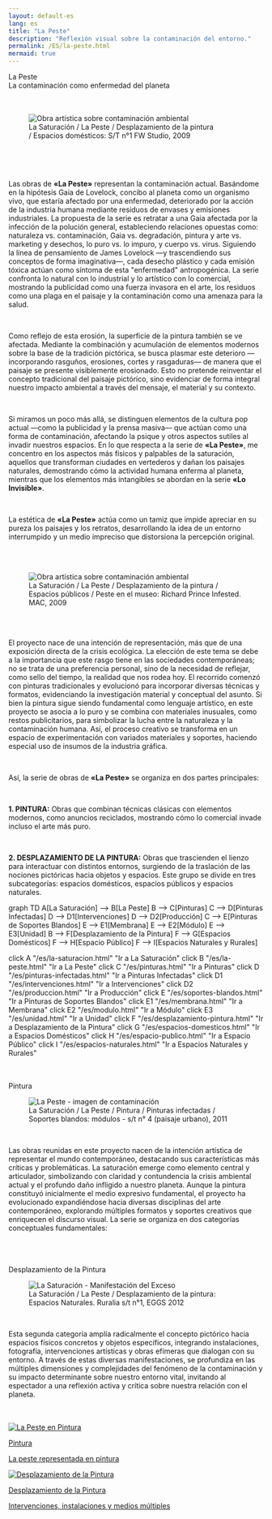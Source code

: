 ```yaml
---
layout: default-es
lang: es
title: "La Peste"
description: "Reflexión visual sobre la contaminación del entorno."
permalink: /ES/la-peste.html
mermaid: true
---
```

<div class="titulo">La Peste</div>

<div class="subtitulo">La contaminación como enfermedad del planeta</div>
<br><br>
<figure class="imagen-con-caption" style="width: 73%;">
  <img src="/assets/img/la-peste-ruido-fweason-024.jpg" alt="Obra artística sobre contaminación ambiental">
  <figcaption>La Saturación / La Peste / Desplazamiento de la pintura / Espacios domésticos: S/T n°1 FW Studio, 2009</figcaption>
</figure>
<br><br> 
<div class="parrafo" style="margin-top: 6%;"> 
  <p> Las obras de <strong>«La Peste»</strong> representan la contaminación actual. Basándome en la hipótesis Gaia de Lovelock, concibo al planeta como un organismo vivo, que estaría afectado por una enfermedad, deteriorado por la acción de la industria humana mediante residuos de envases y emisiones industriales. La propuesta de la serie es retratar a una Gaia afectada por la infección de la polución general, estableciendo relaciones opuestas como: naturaleza vs. contaminación, Gaia vs. degradación, pintura y arte vs. marketing y desechos, lo puro vs. lo impuro, y cuerpo vs. virus. Siguiendo la línea de pensamiento de James Lovelock —y trascendiendo sus conceptos de forma imaginativa—, cada desecho plástico y cada emisión tóxica actúan como síntoma de esta "enfermedad" antropogénica. La serie confronta lo natural con lo industrial y lo artístico con lo comercial, mostrando la publicidad como una fuerza invasora en el arte, los residuos como una plaga en el paisaje y la contaminación como una amenaza para la salud. </p> <br> <p> Como reflejo de esta erosión, la superficie de la pintura también se ve afectada. Mediante la combinación y acumulación de elementos modernos sobre la base de la tradición pictórica, se busca plasmar este deterioro —incorporando rasguños, erosiones, cortes y rasgaduras— de manera que el paisaje se presente visiblemente erosionado. Esto no pretende reinventar el concepto tradicional del paisaje pictórico, sino evidenciar de forma integral nuestro impacto ambiental a través del mensaje, el material y su contexto. </p> <br> <p> Si miramos un poco más allá, se distinguen elementos de la cultura pop actual —como la publicidad y la prensa masiva— que actúan como una forma de contaminación, afectando la psique y otros aspectos sutiles al invadir nuestros espacios. En lo que respecta a la serie de <strong>«La Peste»</strong>, me concentro en los aspectos más físicos y palpables de la saturación, aquellos que transforman ciudades en vertederos y dañan los paisajes naturales, demostrando cómo la actividad humana enferma al planeta, mientras que los elementos más intangibles se abordan en la serie <strong>«Lo Invisible»</strong>. </p> <br> <p> La estética de <strong>«La Peste»</strong> actúa como un tamiz que impide apreciar en su pureza los paisajes y los retratos, desarrollando la idea de un entorno interrumpido y un medio impreciso que distorsiona la percepción original. </p> </div> 
  
  <br><br>

<figure class="imagen-con-caption"> <img src="/assets/img/la-peste---intro01.jpg" alt="Obra artística sobre contaminación ambiental" loading="lazy">
  <figcaption>La Saturación / La Peste / Desplazamiento de la pintura / Espacios públicos / Peste en el museo: Richard Prince Infested. MAC, 2009</figcaption> 
</figure> 
<br><br>
<div class="parrafo"> <p> El proyecto nace de una intención de representación, más que de una exposición directa de la crisis ecológica. La elección de este tema se debe a la importancia que este rasgo tiene en las sociedades contemporáneas; no se trata de una preferencia personal, sino de la necesidad de reflejar, como sello del tiempo, la realidad que nos rodea hoy. El recorrido comenzó con pinturas tradicionales y evolucionó para incorporar diversas técnicas y formatos, evidenciando la investigación material y conceptual del asunto. Si bien la pintura sigue siendo fundamental como lenguaje artístico, en este proyecto se asocia a lo puro y se combina con materiales inusuales, como restos publicitarios, para simbolizar la lucha entre la naturaleza y la contaminación humana. Así, el proceso creativo se transforma en un espacio de experimentación con variados materiales y soportes, haciendo especial uso de insumos de la industria gráfica. </p> </div> <br>
<div class="parrafo">
  <p>
    Así, la serie de obras de <strong>«La Peste»</strong> se organiza en dos partes principales:
  </p>
  <br>
  <p>
    <strong>1. PINTURA:</strong> Obras que combinan técnicas clásicas con elementos modernos, como anuncios reciclados, mostrando cómo lo comercial invade incluso el arte más puro.
  </p>
  <br>
  <p>
    <strong>2. DESPLAZAMIENTO DE LA PINTURA:</strong> Obras que trascienden el lienzo para interactuar con distintos entornos, surgiendo de la traslación de las nociones pictóricas hacia objetos y espacios. Este grupo se divide en tres subcategorías: espacios domésticos, espacios públicos y espacios naturales.
  </p>
</div>
<div class="mermaid">
graph TD
  A[La Saturación] --> B[La Peste]
  B --> C[Pinturas]
  C --> D[Pinturas Infectadas]
  D --> D1[Intervenciones]
  D --> D2[Producción]
  C --> E[Pinturas de Soportes Blandos]
  E --> E1[Membrana]
  E --> E2[Módulo]
  E --> E3[Unidad]
  B --> F[Desplazamiento de la Pintura]
  F --> G[Espacios Domésticos]
  F --> H[Espacio Público]
  F --> I[Espacios Naturales y Rurales]

  click A "/es/la-saturacion.html" "Ir a La Saturación"
  click B "/es/la-peste.html" "Ir a La Peste"
  click C "/es/pinturas.html" "Ir a Pinturas"
  click D "/es/pinturas-infectadas.html" "Ir a Pinturas Infectadas"
  click D1 "/es/intervenciones.html" "Ir a Intervenciones"
  click D2 "/es/produccion.html" "Ir a Producción"
  click E "/es/soportes-blandos.html" "Ir a Pinturas de Soportes Blandos"
  click E1 "/es/membrana.html" "Ir a Membrana"
  click E2 "/es/modulo.html" "Ir a Módulo"
  click E3 "/es/unidad.html" "Ir a Unidad"
  click F "/es/desplazamiento-pintura.html" "Ir a Desplazamiento de la Pintura"
  click G "/es/espacios-domesticos.html" "Ir a Espacios Domésticos"
  click H "/es/espacio-publico.html" "Ir a Espacio Público"
  click I "/es/espacios-naturales.html" "Ir a Espacios Naturales y Rurales"


</div>
<br>
<br>
<div class="subtitulo">Pintura</div>

<figure class="imagen-con-caption">
  <img src="/assets/img/la-peste-pintura-s-blando-mod-04.jpg" alt="La Peste - imagen de contaminación" loading="lazy">
  <figcaption>La Saturación / La Peste / Pintura / Pinturas infectadas / Soportes blandos: módulos - s/t n° 4 (paisaje urbano), 2011</figcaption>
</figure>
<br>
<p class="parrafo">
  Las obras reunidas en este proyecto nacen de la intención artística de representar el mundo contemporáneo, destacando sus características más críticas y problemáticas. La saturación emerge como elemento central y articulador, simbolizando con claridad y contundencia la crisis ambiental actual y el profundo daño infligido a nuestro planeta.
  Aunque la pintura constituyó inicialmente el medio expresivo fundamental, el proyecto ha evolucionado expandiéndose hacia diversas disciplinas del arte contemporáneo, explorando múltiples formatos y soportes creativos que enriquecen el discurso visual. La serie se organiza en dos categorías conceptuales fundamentales:
</p>
<br><br><br>
<div class="subtitulo">Desplazamiento de la Pintura</div>

<figure class="imagen-con-caption">
  <img src="/assets/img/la-peste-desp-espacio-rural-ruralias01.jpg" alt="La Saturación - Manifestación del Exceso" loading="lazy">
  <figcaption>La Saturación / La Peste / Desplazamiento de la pintura: Espacios Naturales. Ruralia s/t n°1, EGGS 2012</figcaption>
</figure>
<br>
<p class="parrafo">
  Esta segunda categoría amplía radicalmente el concepto pictórico hacia espacios físicos concretos y objetos específicos, integrando instalaciones, fotografía, intervenciones artísticas y obras efímeras que dialogan con su entorno. A través de estas diversas manifestaciones, se profundiza en las múltiples dimensiones y complejidades del fenómeno de la contaminación y su impacto determinante sobre nuestro entorno vital, invitando al espectador a una reflexión activa y crítica sobre nuestra relación con el planeta.
</p>
<br><br>
<!-- Contenedor de botones para las series -->
<div class="button-container">
    <a href="/ES/peste-pintura.html" class="fancy-button">
        <div class="button-content">
            <img src="/assets/img/boton-la-peste-pintura.gif" alt="La Peste en Pintura">
            <p class="title">Pintura</p>
            <p class="subtitle">La peste representada en pintura</p>
        </div>
    </a>
    <a href="/contaminacion-sonora.html" class="fancy-button">
        <div class="button-content">
            <img src="/assets/img/boton-la-peste-desplazamiento.gif" alt="Desplazamiento de la Pintura">
            <p class="title">Desplazamiento de la Pintura</p>
            <p class="subtitle">Intervenciones, instalaciones y medios múltiples</p>
        </div>
    </a>
</div>
<br>
